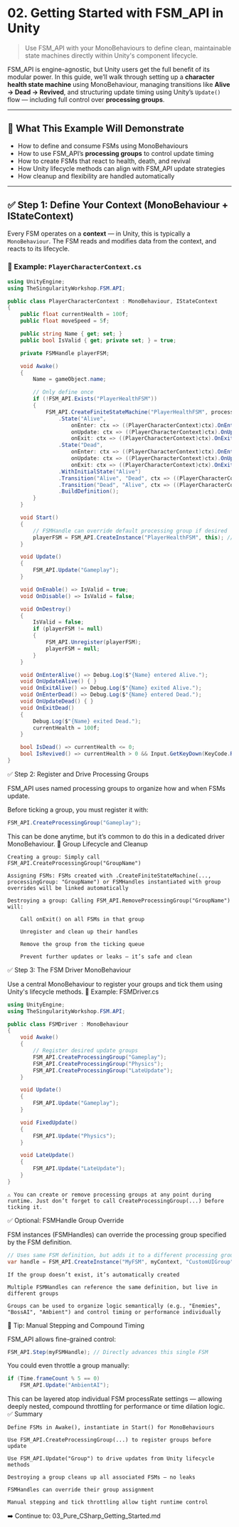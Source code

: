 # 02. Getting Started with FSM_API in Unity

> Use FSM_API with your MonoBehaviours to define clean, maintainable state machines directly within Unity's component lifecycle.

FSM_API is engine-agnostic, but Unity users get the full benefit of its modular power. In this guide, we’ll walk through setting up a **character health state machine** using MonoBehaviour, managing transitions like **Alive → Dead → Revived**, and structuring update timing using Unity’s `Update()` flow — including full control over **processing groups**.

---

## 🎯 What This Example Will Demonstrate

- How to define and consume FSMs using MonoBehaviours
- How to use FSM_API’s **processing groups** to control update timing
- How to create FSMs that react to health, death, and revival
- How Unity lifecycle methods can align with FSM_API update strategies
- How cleanup and flexibility are handled automatically

---

## ✅ Step 1: Define Your Context (MonoBehaviour + IStateContext)

Every FSM operates on a **context** — in Unity, this is typically a `MonoBehaviour`. The FSM reads and modifies data from the context, and reacts to its lifecycle.

### 🧱 Example: `PlayerCharacterContext.cs`

```csharp
using UnityEngine;
using TheSingularityWorkshop.FSM.API;

public class PlayerCharacterContext : MonoBehaviour, IStateContext
{
    public float currentHealth = 100f;
    public float moveSpeed = 5f;

    public string Name { get; set; }
    public bool IsValid { get; private set; } = true;

    private FSMHandle playerFSM;

    void Awake()
    {
        Name = gameObject.name;

        // Only define once
        if (!FSM_API.Exists("PlayerHealthFSM"))
        {
            FSM_API.CreateFiniteStateMachine("PlayerHealthFSM", processRate: 1, processingGroup: "Gameplay")
                .State("Alive",
                    onEnter: ctx => ((PlayerCharacterContext)ctx).OnEnterAlive(),
                    onUpdate: ctx => ((PlayerCharacterContext)ctx).OnUpdateAlive(),
                    onExit: ctx => ((PlayerCharacterContext)ctx).OnExitAlive())
                .State("Dead",
                    onEnter: ctx => ((PlayerCharacterContext)ctx).OnEnterDead(),
                    onUpdate: ctx => ((PlayerCharacterContext)ctx).OnUpdateDead(),
                    onExit: ctx => ((PlayerCharacterContext)ctx).OnExitDead())
                .WithInitialState("Alive")
                .Transition("Alive", "Dead", ctx => ((PlayerCharacterContext)ctx).IsDead())
                .Transition("Dead", "Alive", ctx => ((PlayerCharacterContext)ctx).IsRevived())
                .BuildDefinition();
        }
    }

    void Start()
    {
        // FSMHandle can override default processing group if desired
        playerFSM = FSM_API.CreateInstance("PlayerHealthFSM", this); // Optionally: , "Gameplay"
    }

    void Update()
    {
        FSM_API.Update("Gameplay");
    }

    void OnEnable() => IsValid = true;
    void OnDisable() => IsValid = false;

    void OnDestroy()
    {
        IsValid = false;
        if (playerFSM != null)
        {
            FSM_API.Unregister(playerFSM);
            playerFSM = null;
        }
    }

    void OnEnterAlive() => Debug.Log($"{Name} entered Alive.");
    void OnUpdateAlive() { }
    void OnExitAlive() => Debug.Log($"{Name} exited Alive.");
    void OnEnterDead() => Debug.Log($"{Name} entered Dead.");
    void OnUpdateDead() { }
    void OnExitDead()
    {
        Debug.Log($"{Name} exited Dead.");
        currentHealth = 100f;
    }

    bool IsDead() => currentHealth <= 0;
    bool IsRevived() => currentHealth > 0 && Input.GetKeyDown(KeyCode.R);
}
```
✅ Step 2: Register and Drive Processing Groups

FSM_API uses named processing groups to organize how and when FSMs update.

Before ticking a group, you must register it with:
```csharp
FSM_API.CreateProcessingGroup("Gameplay");
```
This can be done anytime, but it’s common to do this in a dedicated driver MonoBehaviour.
🔁 Group Lifecycle and Cleanup

    Creating a group: Simply call FSM_API.CreateProcessingGroup("GroupName")

    Assigning FSMs: FSMs created with .CreateFiniteStateMachine(..., processingGroup: "GroupName") or FSMHandles instantiated with group overrides will be linked automatically

    Destroying a group: Calling FSM_API.RemoveProcessingGroup("GroupName") will:

        Call onExit() on all FSMs in that group

        Unregister and clean up their handles

        Remove the group from the ticking queue

        Prevent further updates or leaks — it’s safe and clean

✅ Step 3: The FSM Driver MonoBehaviour

Use a central MonoBehaviour to register your groups and tick them using Unity's lifecycle methods.
🧭 Example: FSMDriver.cs
```csharp
using UnityEngine;
using TheSingularityWorkshop.FSM.API;

public class FSMDriver : MonoBehaviour
{
    void Awake()
    {
        // Register desired update groups
        FSM_API.CreateProcessingGroup("Gameplay");
        FSM_API.CreateProcessingGroup("Physics");
        FSM_API.CreateProcessingGroup("LateUpdate");
    }

    void Update()
    {
        FSM_API.Update("Gameplay");
    }

    void FixedUpdate()
    {
        FSM_API.Update("Physics");
    }

    void LateUpdate()
    {
        FSM_API.Update("LateUpdate");
    }
}
```
    ⚠️ You can create or remove processing groups at any point during runtime. Just don’t forget to call CreateProcessingGroup(...) before ticking it.

✅ Optional: FSMHandle Group Override

FSM instances (FSMHandles) can override the processing group specified by the FSM definition.
```csharp
// Uses same FSM definition, but adds it to a different processing group
var handle = FSM_API.CreateInstance("MyFSM", myContext, "CustomUIGroup");
```
    If the group doesn’t exist, it’s automatically created

    Multiple FSMHandles can reference the same definition, but live in different groups

    Groups can be used to organize logic semantically (e.g., "Enemies", "BossAI", "Ambient") and control timing or performance individually

🧠 Tip: Manual Stepping and Compound Timing

FSM_API allows fine-grained control:
```csharp
FSM_API.Step(myFSMHandle); // Directly advances this single FSM
```
You could even throttle a group manually:
```csharp
if (Time.frameCount % 5 == 0)
    FSM_API.Update("AmbientAI");
```
This can be layered atop individual FSM processRate settings — allowing deeply nested, compound throttling for performance or time dilation logic.
✅ Summary

    Define FSMs in Awake(), instantiate in Start() for MonoBehaviours

    Use FSM_API.CreateProcessingGroup(...) to register groups before update

    Use FSM_API.Update("Group") to drive updates from Unity lifecycle methods

    Destroying a group cleans up all associated FSMs — no leaks

    FSMHandles can override their group assignment

    Manual stepping and tick throttling allow tight runtime control

➡️ Continue to: 03_Pure_CSharp_Getting_Started.md
